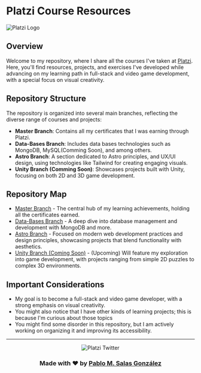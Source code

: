# Platzi Course Resources

![Platzi Logo](https://static.platzi.com/static/images/footer/logo.png)

## Overview

Welcome to my repository, where I share all the courses I've taken at [Platzi](https://platzi.com). Here, you'll find resources, projects, and exercises I've developed while advancing on my learning path in full-stack and video game development, with a special focus on visual creativity.

## Repository Structure

The repository is organized into several main branches, reflecting the diverse range of courses and projects:

- **Master Branch**: Contains all my certificates that I was earning through Platzi.
- **Data-Bases Branch**: Includes data bases technologies such as MongoDB, MySQL(Comming Soon), and among others.
- **Astro Branch**: A section dedicated to Astro principles, and UX/UI design, using technologies like Tailwind for creating engaging visuals.
- **Unity Branch (Comming Soon)**: Showcases projects built with Unity, focusing on both 2D and 3D game development.

## Repository Map

- [Master Branch](https://github.com/i343SPARK/Platzi/tree/master) - The central hub of my learning achievements, holding all the certificates earned.
- [Data-Bases Branch](https://github.com/i343SPARK/Platzi/tree/data-bases) - A deep dive into database management and development with MongoDB and more.
- [Astro Branch](https://github.com/i343SPARK/Platzi/tree/astro) - Focused on modern web development practices and design principles, showcasing projects that blend functionality with aesthetics.
- [Unity Branch (Coming Soon)](https://github.com/i343SPARK/Platzi/tree/unity) - (Upcoming) Will feature my exploration into game development, with projects ranging from simple 2D puzzles to complex 3D environments.


## Important Considerations

- My goal is to become a full-stack and video game developer, with a strong emphasis on visual creativity.
- You might also notice that I have other kinds of learning projects; this is because I'm curious about those topics
- You might find some disorder in this repository, but I am actively working on organizing it and improving its accessibility.

---

<div align="center">

![Platzi Twitter](https://pbs.twimg.com/media/DsD-ttxWsAAye1s.png)

### Made with ♥ by [Pablo M. Salas González](https://github.com/i343SPARK)

</div>
